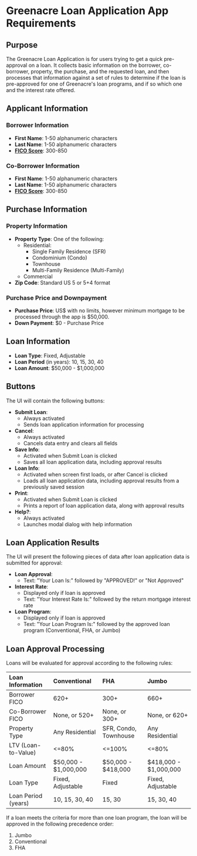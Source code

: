 # Greenacre Loan Application App Requirements #

## Purpose ##

The Greenacre Loan Application is for users trying to get a quick pre-approval on a loan. It collects basic information on the borrower, co-borrower, property, the purchase, and the requested loan, and then processes that information against a set of rules to determine if the loan is pre-approved for one of Greenacre's loan programs, and if so which one and the interest rate offered.

## Applicant Information ##

### Borrower Information ###

* **First Name**: 1-50 alphanumeric characters
* **Last Name**: 1-50 alphanumeric characters
* **[FICO Score](https://en.wikipedia.org/wiki/FICO)**: 300-850

### Co-Borrower Information ###

* **First Name**: 1-50 alphanumeric characters
* **Last Name**: 1-50 alphanumeric characters
* **[FICO Score](https://en.wikipedia.org/wiki/FICO)**: 300-850

## Purchase Information ##

### Property Information ###

* **Property Type**: One of the following:
  * Residential:
    * Single Family Residence (SFR)
    * Condominium (Condo)
    * Townhouse
    * Multi-Family Residence (Multi-Family)
  * Commercial
* **Zip Code**: Standard US 5 or 5+4 format

### Purchase Price and Downpayment ###

* **Purchase Price**: US$ with no limits, however minimum mortgage to be processed through the app is $50,000.
* **Down Payment**: $0 - Purchase Price

## Loan Information ##

* **Loan Type**: Fixed, Adjustable
* **Loan Period** (in years): 10, 15, 30, 40
* **Loan Amount**: $50,000 - $1,000,000

## Buttons ##

The UI will contain the following buttons:

* **Submit Loan**:
  * Always activated
  * Sends loan application information for processing
* **Cancel**:
  * Always activated
  * Cancels data entry and clears all fields
* **Save Info**:
  * Activated when Submit Loan is clicked
  * Saves all loan application data, including approval results
* **Loan Info**:
  * Activated when screen first loads, or after Cancel is clicked
  * Loads all loan application data, including approval results from a previously saved session
* **Print**:
  * Activated when Submit Loan is clicked
  * Prints a report of loan application data, along with approval results
* **Help?**:
  * Always activated
  * Launches modal dialog with help information

## Loan Application Results ##

The UI will present the following pieces of data after loan application data is submitted for approval:

* **Loan Approval**:
  * Text: "Your Loan Is:" followed by "APPROVED!" or "Not Approved"
* **Interest Rate**:
  * Displayed only if loan is approved
  * Text: "Your Interest Rate Is:" followed by the return mortgage interest rate
* **Loan Program**:
  * Displayed only if loan is approved
  * Text: "Your Loan Program Is:" followed by the approved loan program (Conventional, FHA, or Jumbo)

## Loan Approval Processing ##

Loans will be evaluated for approval according to the following rules:

| Loan Information | Conventional | FHA | Jumbo |
| :--- | :--- | :--- | :--- |
| Borrower FICO | 620+ | 300+ | 660+ |
| Co-Borrower FICO | None, or 520+ | None, or 300+ | None, or 620+ |
| Property Type | Any Residential | SFR, Condo, Townhouse | Any Residential |
| LTV (Loan-to-Value) | <=80% | <=100% | <=80% |
| Loan Amount | $50,000 - $1,000,000 | $50,000 - $418,000 | $418,000 - $1,000,000 |
| Loan Type | Fixed, Adjustable | Fixed | Fixed, Adjustable |
| Loan Period (years) | 10, 15, 30, 40 | 15, 30 | 15, 30, 40 |

If a loan meets the criteria for more than one loan program, the loan will be approved in the following precedence order:

1. Jumbo
2. Conventional
3. FHA
